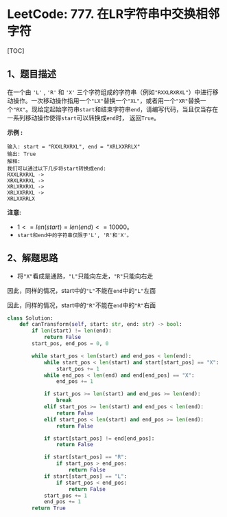 # LeetCode: 777. 在LR字符串中交换相邻字符

[TOC]

## 1、题目描述

在一个由 `'L'` , `'R'` 和 `'X'` 三个字符组成的字符串（例如`"RXXLRXRXL"`）中进行移动操作。一次移动操作指用一个`"LX"`替换一个`"XL"`，或者用一个`"XR"`替换一个`"RX"`。现给定起始字符串`start`和结束字符串`end`，请编写代码，当且仅当存在一系列移动操作使得`start`可以转换成`end`时， 返回`True`。

**示例 :**

```
输入: start = "RXXLRXRXL", end = "XRLXXRRLX"
输出: True
解释:
我们可以通过以下几步将start转换成end:
RXXLRXRXL ->
XRXLRXRXL ->
XRLXRXRXL ->
XRLXXRRXL ->
XRLXXRRLX
```


**注意:**

-   $1 <= len(start) = len(end) <= 10000。$
-   `start和end中的字符串仅限于'L', 'R'和'X'。`



## 2、解题思路

-   将`"X"`看成是通路，`"L"`只能向左走，`"R"`只能向右走

因此，同样的情况，start中的`"L"`不能在`end`中的`"L"`左面

因此，同样的情况，start中的`"R"`不能在`end`中的`"R"`右面

```python
class Solution:
    def canTransform(self, start: str, end: str) -> bool:
        if len(start) != len(end):
            return False
        start_pos, end_pos = 0, 0

        while start_pos < len(start) and end_pos < len(end):
            while start_pos < len(start) and start[start_pos] == "X":
                start_pos += 1
            while end_pos < len(end) and end[end_pos] == "X":
                end_pos += 1

            if start_pos >= len(start) and end_pos >= len(end):
                break
            elif start_pos >= len(start) and end_pos < len(end):
                return False
            elif start_pos < len(start) and end_pos >= len(end):
                return False

            if start[start_pos] != end[end_pos]:
                return False

            if start[start_pos] == "R":
                if start_pos > end_pos:
                    return False
            if start[start_pos] == "L":
                if start_pos < end_pos:
                    return False
            start_pos += 1
            end_pos += 1
        return True

```

